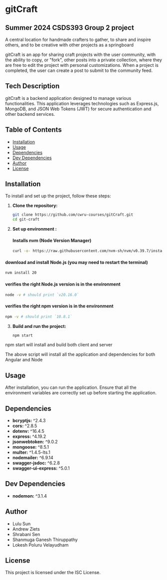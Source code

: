 # gitCraft
## Summer 2024 CSDS393 Group 2 project

A central location for handmade crafters to gather, to share and inspire others, and to be creative with other projects as a springboard

gitCraft is an app for sharing craft projects with the user community, with the ability to copy, or "fork", other posts into a private collection, where they are free to edit the project with personal customizations. When a project is completed, the user can create a post to submit to the community feed.


## Tech Description
gitCraft is a backend application designed to manage various functionalities. This application leverages technologies such as Express.js, MongoDB, and JSON Web Tokens (JWT) for secure authentication and other backend services.

## Table of Contents
- [Installation](#installation)
- [Usage](#usage)
- [Dependencies](#dependencies)
- [Dev Dependencies](#dev-dependencies)
- [Author](#author)
- [License](#license)

## Installation
To install and set up the project, follow these steps:

1. **Clone the repository:**
    ```bash
    git clone https://github.com/cwru-courses/gitCraft.git
    cd git-craft
    ```

2. **Set up environment :**
    #### Installs nvm (Node Version Manager)
     ```bash
    curl -o- https://raw.githubusercontent.com/nvm-sh/nvm/v0.39.7/install.sh | bash
    ```


#### download and install Node.js (you may need to restart the terminal)

```bash
nvm install 20
```

#### verifies the right Node.js version is in the environment

```bash
node -v # should print `v20.16.0`
```

#### verifies the right npm version is in the environment
```bash
npm -v # should print `10.8.1`
```   


3. **Build and run the project:**
    ```bash
    npm start
    ```

npm start will install and build both client and server




The above script will install all the application and dependencies for both Angular and Node 

## Usage
After installation, you can run the application. Ensure that all the environment variables are correctly set up before starting the application.



## Dependencies
- **bcryptjs:** ^2.4.3
- **cors:** ^2.8.5
- **dotenv:** ^16.4.5
- **express:** ^4.19.2
- **jsonwebtoken:** ^9.0.2
- **mongoose:** ^8.5.1
- **multer:** ^1.4.5-lts.1
- **nodemailer:** ^6.9.14
- **swagger-jsdoc:** ^6.2.8
- **swagger-ui-express:** ^5.0.1

## Dev Dependencies
- **nodemon:** ^3.1.4

## Author
- Lulu Sun 
- Andrew Ziets
- Shrabani Sen
- Shanmuga Ganesh Thiruppathy
- Lokesh Poluru Velayudham

## License
This project is licensed under the ISC License.
